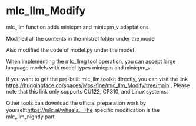# mlc_llm_Modify
mlc_llm function adds minicpm and minicpm_v adaptations

Modified all the contents in the mistral folder under the model

Also modified the code of model.py under the model

When implementing the mlc_llmg tool operation, you can accept large language models with model types minicpm and minicpm_v.

If you want to get the pre-built mlc_llm toolkit directly, you can visit the link https://huggingface.co/spaces/Mos-fine/mlc_llm_Modify/tree/main , Please note that this link only supports CU122, CP310, and Linux systems. 

Other tools can download the official preparation work by yourself:https://mlc.ai/wheels。The specific modification is the mlc_llm_nightly part
